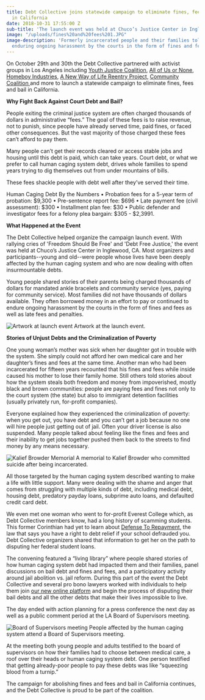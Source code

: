 ```yaml
---
title: Debt Collective joins statewide campaign to eliminate fines, fees and bail
  in California
date: 2018-10-31 17:55:00 Z
sub-title: 'The launch event was held at Chuco’s Justice Center in Inglewood, CA '
image: "/uploads/fines%20and%20fees%201.JPG"
image-description: 'Formerly incarcerated people and their families told stories of
  enduring ongoing harassment by the courts in the form of fines and fees. '
---
```


On October 29th and 30th the Debt Collective partnered with activist groups in Los Angeles including [Youth Justice Coalition](http://www.youth4justice.org/), [All of Us or None](https://www.prisonerswithchildren.org/our-projects/allofus-or-none/), [Homeboy Industries](https://www.homeboyindustries.org/), 
[A New Way of Life Reentry Project,](http://anewwayoflife.org/) [Community Coalition ](http://cocosouthla.org/)and more to launch a statewide campaign to eliminate fines, fees and bail in California. 

**Why Fight Back Against Court Debt and Bail?**

People exiting the criminal justice system are often charged thousands of dollars in administrative “fees.” The goal of these fees is to raise revenue, not to punish, since people have already served time, paid fines, or faced other consequences. But the vast majority of those charged these fees can’t afford to pay them.

Many people can’t get their records cleared or access stable jobs and housing until this debt is paid, which can take years. Court debt, or what we prefer to call human caging system debt, drives whole families to spend years trying to dig themselves out from under mountains of bills. 

These fees shackle people with debt well after they’ve served their time.

<div class="boxBorder">
Human Caging Debt By the Numbers
•	Probation fees for a 5-year term of probation: $9,300
•	Pre-sentence report fee: $696
•	Late payment fee (civil assessment): $300
•	Installment plan fee: $30
•	Public defender and investigator fees for a felony plea 
        bargain: $305 - $2,3991. </div>


**What Happened at the Event**

The Debt Collective helped organize the campaign launch event. With rallying cries of 'Freedom Should Be Free' and 'Debt Free Justice,' the event was held at Chuco’s Justice Center in Inglewood, CA. Most organizers and participants--young and old--were people whose lives have been deeply affected by the human caging system and who are now dealing with often insurmountable debts. 

Young people shared stories of their parents being charged thousands of dollars for mandated ankle bracelets and community service (yes, paying for community service). Most families did not have thousands of dollars available. They often borrowed money in an effort to pay or continued to endure ongoing harassment by the courts in the form of fines and fees as well as late fees and penalties. 

![Artwork at launch event](/uploads/fines%20and%20fees%207.JPG)
Artwork at the launch event. 

**Stories of Unjust Debts and the Criminalization of Poverty**

One young woman’s mother was sick when her daughter got in trouble with the system. She simply could not afford her own medical care and her daughter’s fines and fees at the same time. Another man who had been incarcerated for fifteen years recounted that his fines and fees while inside caused his mother to lose their family home. Still others told stories about how the system steals both freedom and money from impoverished, mostly black and brown communities: people are paying fees and fines not only to the court system (the state) but also to immigrant detention facilities (usually privately run, for-profit companies). 

Everyone explained how they experienced the criminalization of poverty: when you get out, you have debt and you can’t get a job because no one will hire people just getting out of jail. Often your driver license is also suspended. Many people talked about feeling like the fines and fees and their inability to get jobs together pushed them back to the streets to find money by any means necessary. 

![Kalief Browder Memorial](/uploads/fines%20and%20fees%204.JPG)
A memorial to Kalief Browder who committed suicide after being incarcerated. 

All those targeted by the human caging system described wanting to make a life with little support. Many were dealing with the shame and anger that comes from struggling with multiple kinds of debt, including medical debt, housing debt, predatory payday loans, subprime auto loans, and defaulted credit card debt. 

We even met one woman who went to for-profit Everest College which, as Debt Collective members know, had a long history of scamming students. This former Corinthian had yet to learn about [Defense To Repayment](https://tools.debtcollective.org/defense-to-repayment), the law that says you have a right to debt relief if your school defrauded you. Debt Collective organizers shared that information to get her on the path to disputing her federal student loans. 

The convening featured a “living library” where people shared stories of how human caging system debt had impacted them and their families, panel discussions on bail debt and fines and fees, and a participatory activity around jail abolition vs. jail reform. During this part of the event the Debt Collective and several pro bono lawyers worked with individuals to help them join [our new online platform](debtcollective.org) and begin the process of disputing their bail debts and all the other debts that make their lives impossible to live. 

The day ended with action planning for a press conference the next day as well as a public comment period at the LA Board of Supervisors meeting. 

![Board of Supervisors meeting](/uploads/fines%20and%20fees%203.JPG)
People affected by the human caging system attend a Board of Supervisors meeting. 

At the meeting both young people and adults testified to the board of supervisors on how their families had to choose between medical care, a roof over their heads or human caging system debt. One person testified that getting already-poor people to pay these debts was like “squeezing blood from a turnip.” 

The campaign for abolishing fines and fees and bail in California continues, and the Debt Collective is proud to be part of the coalition. 

